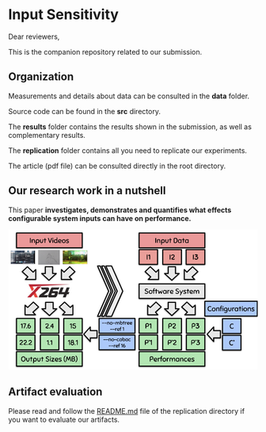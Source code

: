 # Input Sensitivity

Dear reviewers,

This is the companion repository related to our submission.


## Organization

Measurements and details about data can be consulted in the **data** folder.

Source code can be found in the **src** directory.

The **results** folder contains the results shown in the submission, as well as complementary results.

The **replication** folder contains all you need to replicate our experiments.

The article (pdf file) can be consulted directly in the root directory.


## Our research work in a nutshell

This paper **investigates, demonstrates and quantifies what effects configurable system inputs can have on performance.**

![Introduction picture](results/figures/figure1.png)


## Artifact evaluation

Please read and follow the [README.md](https://anonymous.4open.science/repository/df319578-8767-47b0-919d-a8e57eb67d25/replication/README.md) file of the replication directory if you want to evaluate our artifacts.

